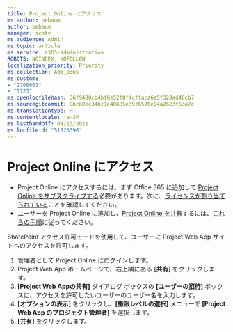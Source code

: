 ```yaml
---
title: Project Online にアクセス
ms.author: pebaum
author: pebaum
manager: scotv
ms.audience: Admin
ms.topic: article
ms.service: o365-administration
ROBOTS: NOINDEX, NOFOLLOW
localization_priority: Priority
ms.collection: Adm_O365
ms.custom:
- "2700001"
- "5723"
ms.openlocfilehash: 36f9480cb4bf6e52f0f4cffaca6e5f328ed46cb7
ms.sourcegitcommit: 8bc60ec34bc1e40685e3976576e04a2623f63a7c
ms.translationtype: HT
ms.contentlocale: ja-JP
ms.lasthandoff: 04/15/2021
ms.locfileid: "51823396"
---
```

# <a name="access-project-online"></a>Project Online にアクセス

- Project Online にアクセスするには、まず Office 365 に追加して [Project Online をサブスクライブする](https://docs.microsoft.com/ProjectOnline/get-started-with-project-online)必要があります。次に、[ライセンスが割り当てられている](https://docs.microsoft.com/ProjectOnline/step-1-sign-up-for-project-online#next-make-sure-you-can-get-in)ことを確認してください。
- ユーザーを Project Online に追加し、[Project Online を共有](https://docs.microsoft.com/ProjectOnline/step-2-add-people-to-project-online#4-finally-share-project-online-with-the-people-you-added)するには、[これらの手順](https://docs.microsoft.com/ProjectOnline/step-2-add-people-to-project-online)に従ってください。

SharePoint アクセス許可モードを使用して、ユーザーに Project Web App サイトへのアクセスを許可します。

1. 管理者として Project Online にログインします。
2. Project Web App ホームページで、右上隅にある [**共有**] をクリックします。
3. **[Project Web Appの共有]** ダイアログ ボックスの **[ユーザーの招待]** ボックスに、アクセスを許可したいユーザーのユーザー名を入力します。
4. **[オプションの表示]** をクリックし、**[権限レベルの選択]** メニューで **[Project Web App のプロジェクト管理者]** を選択します。
5. **[共有]** をクリックします。
